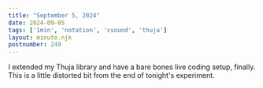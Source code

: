 ```yaml
---
title: "September 5, 2024"
date: 2024-09-05
tags: ['1min', 'notation', 'csound', 'thuja']
layout: minute.njk
postnumber: 249
---	
```


I extended my Thuja library and have a bare bones live coding setup, finally. This is a little distorted bit from the end of tonight's experiment. 